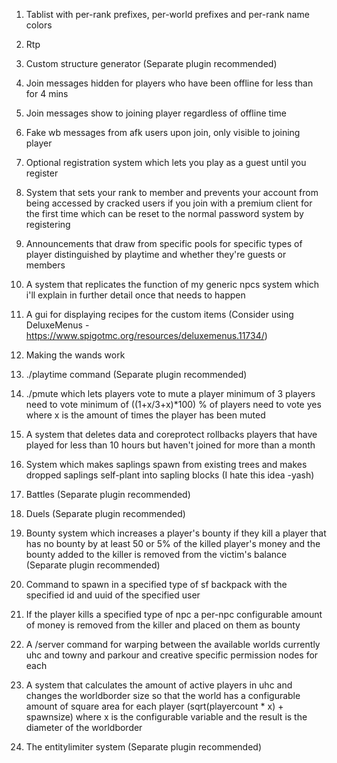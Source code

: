1) Tablist with per-rank prefixes, per-world prefixes and per-rank name colors

2) Rtp

3) Custom structure generator (Separate plugin recommended)

4) Join messages hidden for players who have been offline for less than for 4 mins

5) Join messages show to joining player regardless of offline time

6) Fake wb messages from afk users upon join, only visible to joining player

7) Optional registration system which lets you play as a guest until you register

8) System that sets your rank to member and prevents your account from being accessed by cracked users if you join with a premium client for the first time which can be reset to the normal password system by registering

9) Announcements that draw from specific pools for specific types of player distinguished by playtime and whether they're guests or members

10) A system that replicates the function of my generic npcs system which i'll explain in further detail once that needs to happen

11) A gui for displaying recipes for the custom items (Consider using DeluxeMenus - https://www.spigotmc.org/resources/deluxemenus.11734/)

12) Making the wands work

13) ./playtime command (Separate plugin recommended)

14) ./pmute which lets players vote to mute a player minimum of 3 players need to vote minimum of ((1+x/3+x)*100) % of players need to vote yes where x is the amount of times the player has been muted

15) A system that deletes data and coreprotect rollbacks players that have played for less than 10 hours but haven't joined for more than a month

16) System which makes saplings spawn from existing trees and makes dropped saplings self-plant into sapling blocks (I hate this idea -yash)

17) Battles (Separate plugin recommended)

18) Duels (Separate plugin recommended)

19) Bounty system which increases a player's bounty if they kill a player that has no bounty by at least 50 or 5% of the killed player's money and the bounty added to the killer is removed from the victim's balance (Separate plugin recommended)

20) Command to spawn in a specified type of sf backpack with the specified id and uuid of the specified user

21) If the player kills a specified type of npc a per-npc configurable amount of money is removed from the killer and placed on them as bounty

22) A /server command for warping between the available worlds currently uhc and towny and parkour and creative specific permission nodes for each

23) A system that calculates the amount of active players in uhc and changes the worldborder size so that the world has a configurable amount of square area for each player (sqrt(playercount * x) + spawnsize) where x is the configurable variable and the result is the diameter of the worldborder 

24) The entitylimiter system (Separate plugin recommended)
